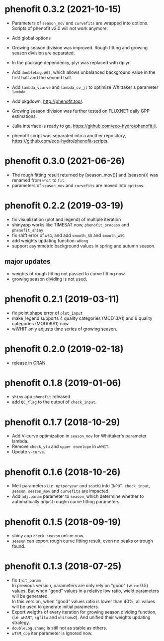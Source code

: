 # phenofit 0.3.2 (2021-10-15)

- Parameters of `season_mov` and `curvefits`  are wrapped into options. Scripts of phenofit v2.0 will not work anymore.
- Add global options
- Growing season division was improved. Rough fitting and growing season division are separated. 
- In the package dependency, plyr was replaced with dplyr.
- Add `doubleLog.AG2`, which allows unbalanced background value in the first half and the second half.
- Add `lambda_vcurve` and `lambda_cv_jl` to optimize Whittaker's parameter `lambda`
- Add pkgdown, http://phenofit.top/.
- Growing season division was further tested on FLUXNET daily GPP estimations.

- Julia interface is ready to go, https://github.com/eco-hydro/phenofit.jl.
- phenofit script was separated into a another repository, https://github.com/eco-hydro/phenofit-scripts.

# phenofit 0.3.0 (2021-06-26)

- The rough fitting result returned by [season_mov()] and [season()] was renamed
  from `whit` to `fit`.
- parameters of `season_mov` and `curvefits` are moved into `options`.

# phenofit 0.2.2 (2019-03-19)

- fix visualization (plot and legend) of multiple iteration 
- shinyapp works like TIMESAT now, `phenofit_process` and `phenofit_shiny`
- fix shift error of `wSG`, and add `smooth_SG` and `smooth_wSG`
- add weights updating function: `wKong`
- support asymmetric background values in spring and autumn season.

## major updates

- weights of rough fitting not passed to curve fitting now
- growing season dividing is not used.


# phenofit 0.2.1 (2019-03-11)

- fix point shape error of `plot_input`
- make_legend supports 4 quality categories (MOD13A1) and 6 quality categories (MOD09A1) now.
- wWHIT only adjusts time series of growing season. 


# phenofit 0.2.0 (2019-02-18)    

- release in CRAN


# phenofit 0.1.8 (2019-01-06)    

- `shiny` app `phenofit` released.
- add `QC_flag` to the output of `check_input`.


# phenofit 0.1.7 (2018-10-29)   
- Add V-curve optimization in `season_mov` for Whittaker's parameter lambda.
- Remove `check_ylu` and `upper envelope` in `wWHIT`.
- Update `v-curve`.

# phenofit 0.1.6 (2018-10-26)   

- Melt parameters (i.e. `nptperyear` and `south`) into `INPUT`. `check_input`,
 `season`, `season_mov` and `curvefits` are impacted.
- Add `adj.param` parameter to `season`, which determine whether to automatically 
adjust roughn curve fitting parameters.


# phenofit 0.1.5 (2018-09-19)

- shiny app `check_season` online now.
- `season` can export rough curve fitting result, even no peaks or trough found.


# phenofit 0.1.3 (2018-07-25)

- fix `Init_param`   
    In previous version, parameters are only rely on "good" (w >= 0.5) values. 
    But when "good" values in a relative low ratio, wield parameters will be 
    generated.   
    In this version, when "good" values ratio is lower than 40%, all values 
    will be used to generate initial parameters.   
- Export weigths of every iteration for growing season dividing function, 
(i.e. `wHANT`, `sgfitw` and `whitsmw2`). And unified their weights updating 
strategy.
- `doubleLog.zhang` is still not as stable as others.
- `wTSM_cpp` iter parameter is ignored now.
